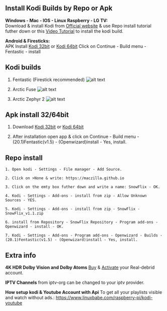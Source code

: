 ## Install Kodi Builds by Repo or Apk

**Windows - Mac - IOS - Linux Raspberry - LG TV:**  
Download & install Kodi from [Official website](https://kodi.tv/download/) & use Repo install tutorial futher down or this [Video Tutorial](https://tinyurl.com/SnowFlix/) to install the kodi build.

**Android & Firesticks:**  
APK Install [Kodi 32bit](https://tinyurl.com/Kodi-32bit) or [Kodi 64bit](https://tinyurl.com/Kodi-64bit/) Click on Continue - Build menu - Fentastic - install


## Kodi builds
1. Fentastic (Firestick recommended)
![alt text](https://github.com/Maczilla/Maczilla.github.io/releases/download/v1.1/fentastic.jpg)  

2. Arctic Fuse
![alt text](https://github.com/Maczilla/Maczilla.github.io/releases/download/v1.1/Arctic.jpg)

   
3. Arctic Zephyr 2
![alt text](https://raw.githubusercontent.com/Maczilla/Maczilla.github.io/main/SnowFlix/Frosty2.png)



## Apk install 32/64bit

1. Download [Kodi 32bit](https://tinyurl.com/Kodi-32bit) or [Kodi 64bit](https://tinyurl.com/Kodi-64bit/)

2. After installation open app & click on Continue - Build menu - (20.1)Fentastic(v1.5) - (Openwizard)install - Yes, install.

## Repo install
```
1. Open kodi - Settings - File manager - Add Source.

2. Click on >None & write: https://maczilla.github.io

3. Click on the emty box futher down and write a name: SnowFlix - OK.

4. Kodi - Settings - Add-ons - install from zip - Allow Unknown Sources - YES.

5. Kodi - Settings - Add-ons - install from zip - SnowFlix - SnowFlix_v1.1.zip

6. install from Repository - SnowFlix Repository - Program add-ons - Openwizard - install - OK.

7. Kodi - Settings - Add-ons - Program add-ons - Openwizard - Builds - (20.1)Fentastic(v1.5) - (Openwizard)install - Yes, install.
```
## Extra info
**4K HDR Dolby Vision and Dolby Atoms**
[Buy](https://real-debrid.com/) & [Activate](https://tinyurl.com/Kodidebrid) your Real-debrid account. 

**IPTV Channels** from iptv-org can be changed to your iptv provider.

**How setup kodi & Youtube Account with Api** To get all your playlists visible and watch without ads.: https://www.linuxbabe.com/raspberry-pi/kodi-youtube
